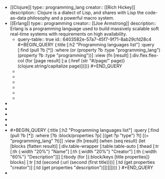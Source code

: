 - [[Clojure]]
  type:: programming_lang
  creator:: [[Rich Hickey]]
  description:: Clojure is a dialect of Lisp, and shares with Lisp the code-as-data philosophy and a powerful macro system.
- [[Erlang]]
  type:: programming
  creator:: [[Joe Armstrong]]
  description:: Erlang is a programming language used to build massively scalable soft real-time systems with requirements on high availability.
	- query-table:: true
	  id:: 6403582e-57a7-45f7-9f71-8ab29cfd28c4
	  #+BEGIN_QUERY
	  {:title [:h2 "Programming languages list"]
	   :query [:find (pull ?b [*])
	           :where
	           (or
	           (property ?b :type "programming_lang")
	           (property ?b :type "programming"))]
	  :view (fn [result]
	         [:div.flex.flex-col
	          (for [page result]
	            [:a {:href (str "#/page/" page)} (clojure.string/capitalize page)])])}
	  #+END_QUERY
	-
	-
	-
	-
	-
	-
-
-
-
-
-
- #+BEGIN_QUERY
  {:title [:h2 "Programming languages list"]
   :query [:find (pull ?b [*])
           :where
           [?b :block/properties ?p]
           [(get ?p "type") ?t]
           [(= "programming_lang" ?t)]]
   :view (fn [result]
           (when (seq result)
             (let [blocks (flatten result)]
               [:div.table-wrapper
                [:table.table-auto
                 [:thead
                  [:tr
                   [:th {:width "20%"} "Name"]
                   [:th {:width "20%"} "Creator"]
                   [:th {:width "60%"} "Description"]]]
                 [:tbody
                  (for [{:block/keys [title properties]} blocks]
                    [:tr
                     [:td (second (:url (second (first title))))]
                     [:td (get properties "creator")]
                     [:td (get properties "description")]])]]])))
   }
  #+END_QUERY
-